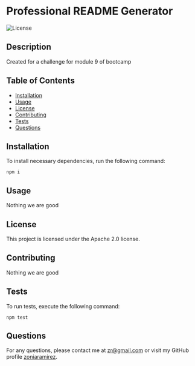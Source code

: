 
  # Professional README Generator
  
  ![License](https://img.shields.io/badge/license-Apache%202.0-blue.svg)
  
  ## Description
  Created for a challenge for module 9 of bootcamp
  
  ## Table of Contents
  - [Installation](#installation)
  - [Usage](#usage)
  - [License](#license)
  - [Contributing](#contributing)
  - [Tests](#tests)
  - [Questions](#questions)
  
  ## Installation
  To install necessary dependencies, run the following command:
  ```
  npm i
  ```

  ## Usage
  Nothing we are good

  ## License
  This project is licensed under the Apache 2.0 license.

  ## Contributing
  Nothing we are good

  ## Tests
  To run tests, execute the following command:
  ```
  npm test
  ```

  ## Questions
  For any questions, please contact me at [zr@gmail.com](mailto:zr@gmail.com) or visit my GitHub profile [zoniaramirez](https://github.com/zoniaramirez).
  